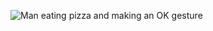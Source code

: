 ![Man eating pizza and making an OK gesture](https://files.readme.io/6f52e22-man-eating-pizza-and-making-an-ok-gesture.jpg "Image Title")
